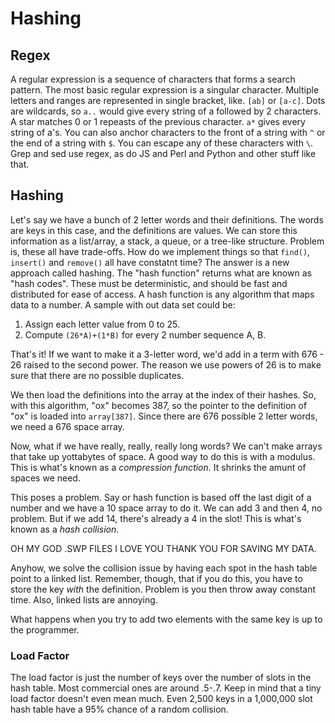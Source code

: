 # Hashing

## Regex

A regular expression is a sequence of characters that forms a search pattern. The most basic regular expression is a singular character. Multiple letters and ranges are represented in single bracket, like. `[ab]` or `[a-c]`. Dots are wildcards, so `a..` would give every string of a followed by 2 characters. A star matches 0 or 1 repeasts of the previous character. `a*` gives every string of a's. You can also anchor characters to the front of a string with `^` or the end of a string with `$`. You can escape any of these characters with `\`. Grep and sed use regex, as do JS and Perl and Python and  other stuff like that.

## Hashing

Let's say we have a bunch of 2 letter words and their definitions. The words are keys in this case, and the definitions are values. We can store this information as a list/array, a stack, a queue, or a tree-like structure. Problem is, these all have trade-offs. How do we implement things so that `find()`, `insert()` and `remove()` all have constatnt time? The answer is a new approach called hashing. The "hash function" returns what are known as "hash codes". These must be deterministic, and should be fast and distributed for ease of access. A hash function is any algorithm that maps data to a number. A sample with out data set could be:

1. Assign each letter value from 0 to 25.
2. Compute `(26*A)+(1*B)` for every 2 number sequence A, B.

That's it! If we want to make it a 3-letter word, we'd add in a term with 676 - 26 raised to the second power. The reason we use powers of 26 is to make sure that there are no possible duplicates.

We then load the definitions into the array at the index of their hashes. So, with this algorithm, "ox" becomes 387, so the pointer to the definition of "ox" is loaded into `array[387]`. Since there are 676 possible 2 letter words, we need a 676 space array.

Now, what if we have really, really, really long words? We can't make arrays that take up yottabytes of space. A good way to do this is with a modulus. This is what's known as a *compression function*. It shrinks the amunt of spaces we need.

This poses a problem. Say or hash function is based off the last digit of a number and we have a 10 space array to do it. We can add 3 and then 4, no problem. But if we add 14, there's already a 4 in the slot! This is what's known as a *hash collision*.

OH MY GOD .SWP FILES I LOVE YOU THANK YOU FOR SAVING MY DATA.

Anyhow, we solve the collision issue by having each spot in the hash table point to a linked list. Remember, though, that if you do this, you have to store the key *with* the definition. Problem is you then throw away constant time. Also, linked lists are annoying.

What happens when you try to add two elements with the same key is up to the programmer.

### Load Factor

The load factor is just the number of keys over the number of slots in the hash table. Most commercial ones are around .5-.7. Keep in mind that a tiny load factor doesn't even mean much. Even 2,500 keys in a 1,000,000 slot hash table have a 95% chance of a random collision.
